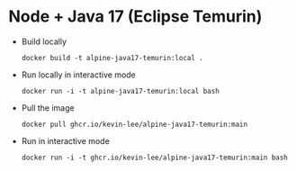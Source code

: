 # Node + Java 17 (Eclipse Temurin)

* Build locally
  ```shell
  docker build -t alpine-java17-temurin:local .
  ```

* Run locally in interactive mode
  ```shell
  docker run -i -t alpine-java17-temurin:local bash
  ```

* Pull the image
  ```shell
  docker pull ghcr.io/kevin-lee/alpine-java17-temurin:main
  ```

* Run in interactive mode
  ```shell
  docker run -i -t ghcr.io/kevin-lee/alpine-java17-temurin:main bash
  ```

